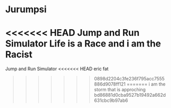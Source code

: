 # Jurumpsi
<<<<<<< HEAD
Jump and Run Simulator 
Life is a Race and i am the Racist
=======
Jump and Run Simulator
<<<<<<< HEAD
eric fat
>>>>>>> 0898d2204c3fe236f795acc7555886d9078ff121
=======
i am the storm that is approching
>>>>>>> bd86881d0cba9527b19492a662d631cbc9b97ab6
